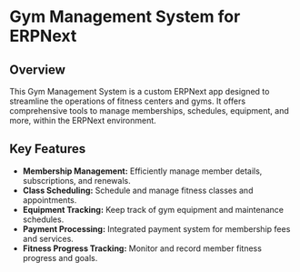 # Gym Management System for ERPNext

## Overview
This Gym Management System is a custom ERPNext app designed to streamline the operations of fitness centers and gyms. It offers comprehensive tools to manage memberships, schedules, equipment, and more, within the ERPNext environment.

## Key Features
- **Membership Management:** Efficiently manage member details, subscriptions, and renewals.
- **Class Scheduling:** Schedule and manage fitness classes and appointments.
- **Equipment Tracking:** Keep track of gym equipment and maintenance schedules.
- **Payment Processing:** Integrated payment system for membership fees and services.
- **Fitness Progress Tracking:** Monitor and record member fitness progress and goals.

